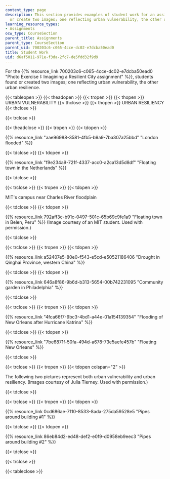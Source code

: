 ```yaml
---
content_type: page
description: This section provides examples of student work for an assignment to find
  or create two images; one reflecting urban vulnerability, the other urban resilience.
learning_resource_types:
- Assignments
ocw_type: CourseSection
parent_title: Assignments
parent_type: CourseSection
parent_uid: 700203c6-c065-4cce-dc02-e7dcba50ead0
title: Student Work
uid: d6af5011-971e-f3da-2fc7-de5fdd32f9d9
---
```


For the {{% resource_link 700203c6-c065-4cce-dc02-e7dcba50ead0 "Photo Exercise I: Imagining a Resilient City assignment" %}}, students found or created two images; one reflecting urban vulnerability, the other urban resilience.

{{< tableopen >}}
{{< theadopen >}}
{{< tropen >}}
{{< thopen >}}
URBAN VULNERABILITY
{{< thclose >}}
{{< thopen >}}
URBAN RESILIENCY
{{< thclose >}}

{{< trclose >}}

{{< theadclose >}}
{{< tropen >}}
{{< tdopen >}}


{{% resource_link "aae96988-3581-4fb5-b9a9-7ba307a25bbd" "London flooded" %}}


{{< tdclose >}}
{{< tdopen >}}


{{% resource_link "f9e234a9-721f-4337-acc0-a2ca13d5d8df" "Floating town in the Netherlands" %}}


{{< tdclose >}}

{{< trclose >}}
{{< tropen >}}
{{< tdopen >}}


MIT's campus near Charles River floodplain


{{< tdclose >}}
{{< tdopen >}}


{{% resource_link 792aff3c-b91c-0497-501c-65b69c9fe1a9 "Floating town in Belen, Peru" %}} (Image courtesy of an MIT student. Used with permission.)


{{< tdclose >}}

{{< trclose >}}
{{< tropen >}}
{{< tdopen >}}


{{% resource_link a52407e5-80e0-f543-e5cd-e50521186406 "Drought in Qinghai Province, western China" %}}


{{< tdclose >}}
{{< tdopen >}}


{{% resource_link 646a8f86-9b6d-b313-5654-00b742231095 "Community garden in Philadelphia" %}}


{{< tdclose >}}

{{< trclose >}}
{{< tropen >}}
{{< tdopen >}}


{{% resource_link "4fca66f7-9bc3-4bd1-a44e-01a154139354" "Flooding of New Orleans after Hurricane Katrina" %}}


{{< tdclose >}}
{{< tdopen >}}


{{% resource_link "7be6871f-50fa-494d-a678-73e5aefe457b" "Floating New Orleans" %}} 


{{< tdclose >}}

{{< trclose >}}
{{< tropen >}}
{{< tdopen colspan="2" >}}


The following two pictures represent both urban vulnerability and urban resiliency. (Images courtesy of Julia Tierney. Used with permission.)


{{< tdclose >}}

{{< trclose >}}
{{< tropen >}}
{{< tdopen >}}


{{% resource_link 0cd686ae-7110-8533-8ada-275da59528e5 "Pipes around building #1" %}}


{{< tdclose >}}
{{< tdopen >}}


{{% resource_link 86eb84d2-ed48-def2-e0f9-d0958eb9eec3 "Pipes around building #2" %}}


{{< tdclose >}}

{{< trclose >}}

{{< tableclose >}}